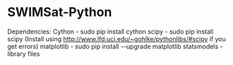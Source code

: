 # SWIMSat-Python
Dependencies:
Cython - sudo pip install cython
scipy - sudo pip install scipy (Install using http://www.lfd.uci.edu/~gohlke/pythonlibs/#scipy if you get errors) 
matplotlib - sudo pip install --upgrade matplotlib
statsmodels - library files
